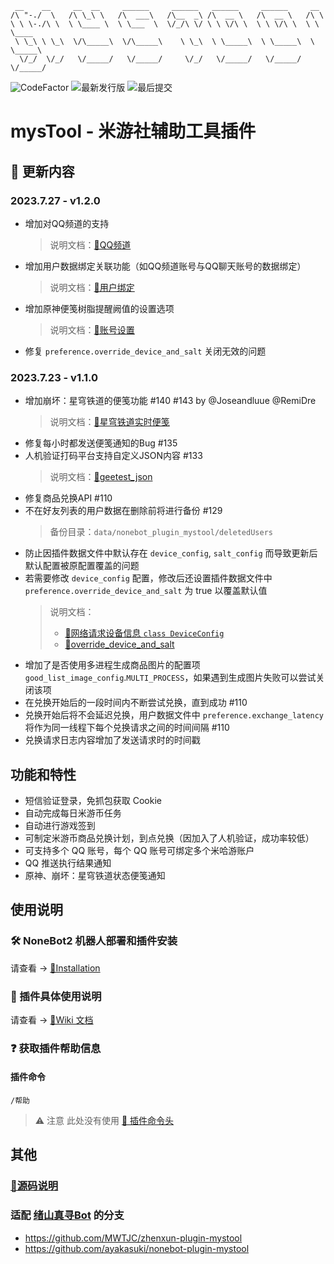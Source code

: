 ```
 __    __     __  __     ______     ______   ______     ______     __
/\ "-./  \   /\ \_\ \   /\  ___\   /\__  _\ /\  __ \   /\  __ \   /\ \
\ \ \-./\ \  \ \____ \  \ \___  \  \/_/\ \/ \ \ \/\ \  \ \ \/\ \  \ \ \____
 \ \_\ \ \_\  \/\_____\  \/\_____\    \ \_\  \ \_____\  \ \_____\  \ \_____\
  \/_/  \/_/   \/_____/   \/_____/     \/_/   \/_____/   \/_____/   \/_____/
```

<div>
  <img alt="CodeFactor" src="https://www.codefactor.io/repository/github/ljzd-pro/nonebot-plugin-mystool/badge?style=for-the-badge">
  <img alt="最新发行版" src="https://img.shields.io/github/v/release/Ljzd-PRO/nonebot-plugin-mysTool?logo=python&style=for-the-badge">
  <img alt="最后提交" src="https://img.shields.io/github/last-commit/Ljzd-PRO/nonebot-plugin-mysTool?style=for-the-badge">
</div>

# mysTool - 米游社辅助工具插件

## 📣 更新内容
### 2023.7.27 - v1.2.0
- 增加对QQ频道的支持
  > 说明文档：[🔗QQ频道]()
- 增加用户数据绑定关联功能（如QQ频道账号与QQ聊天账号的数据绑定）
  > 说明文档：[🔗用户绑定]()
- 增加原神便笺树脂提醒阙值的设置选项
  > 说明文档：[🔗账号设置]()
- 修复 `preference.override_device_and_salt` 关闭无效的问题

### 2023.7.23 - v1.1.0
- 增加崩坏：星穹铁道的便笺功能 #140 #143 by @Joseandluue @RemiDre
    > 说明文档：[🔗星穹铁道实时便笺](https://github.com/Ljzd-PRO/nonebot-plugin-mystool/wiki/Information-StarRailStatus)
- 修复每小时都发送便笺通知的Bug #135
- 人机验证打码平台支持自定义JSON内容 #133
    > 说明文档：[🔗geetest_json](https://github.com/Ljzd-PRO/nonebot-plugin-mystool/wiki/Configuration-Preference#geetest_json)
- 修复商品兑换API #110
- 不在好友列表的用户数据在删除前将进行备份 #129
    > 备份目录：`data/nonebot_plugin_mystool/deletedUsers`
- 防止因插件数据文件中默认存在 `device_config`, `salt_config` 而导致更新后默认配置被原配置覆盖的问题
- 若需要修改 `device_config` 配置，修改后还设置插件数据文件中 `preference.override_device_and_salt` 为 true 以覆盖默认值
    > 说明文档：
    > - [🔗网络请求设备信息 `class DeviceConfig`](https://github.com/Ljzd-PRO/nonebot-plugin-mystool/wiki/Configuration-DeviceConfig)
    > - [🔗override_device_and_salt](https://github.com/Ljzd-PRO/nonebot-plugin-mystool/wiki/Configuration-Preference#override_device_and_salt)
- 增加了是否使用多进程生成商品图片的配置项 `good_list_image_config`.`MULTI_PROCESS`，如果遇到生成图片失败可以尝试关闭该项
- 在兑换开始后的一段时间内不断尝试兑换，直到成功 #110
- 兑换开始后将不会延迟兑换，用户数据文件中 `preference.exchange_latency` 将作为同一线程下每个兑换请求之间的时间间隔 #110
- 兑换请求日志内容增加了发送请求时的时间戳

## 功能和特性

- 短信验证登录，免抓包获取 Cookie
- 自动完成每日米游币任务
- 自动进行游戏签到
- 可制定米游币商品兑换计划，到点兑换（因加入了人机验证，成功率较低）
- 可支持多个 QQ 账号，每个 QQ 账号可绑定多个米哈游账户
- QQ 推送执行结果通知
- 原神、崩坏：星穹铁道状态便笺通知

## 使用说明

### 🛠️ NoneBot2 机器人部署和插件安装

请查看 -> [🔗Installation](https://github.com/Ljzd-PRO/nonebot-plugin-mystool/wiki/Installation)

### 📖 插件具体使用说明

请查看 -> [🔗Wiki 文档](https://github.com/Ljzd-PRO/nonebot-plugin-mystool/wiki)

### ❓ 获取插件帮助信息

#### 插件命令

```
/帮助
```

> ⚠️ 注意 此处没有使用 [🔗 插件命令头](https://github.com/Ljzd-PRO/nonebot-plugin-mystool/wiki/Configuration-Config#commandstart)

## 其他

### [📃源码说明](https://github.com/Ljzd-PRO/nonebot-plugin-mystool/wiki/Source-Structure)
### 适配 [绪山真寻Bot](https://github.com/HibiKier/zhenxun_bot) 的分支
- https://github.com/MWTJC/zhenxun-plugin-mystool
- https://github.com/ayakasuki/nonebot-plugin-mystool
